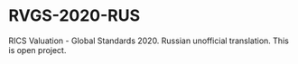 # RVGS-2020-RUS
RICS Valuation - Global Standards 2020. Russian unofficial translation.
This is open project.
